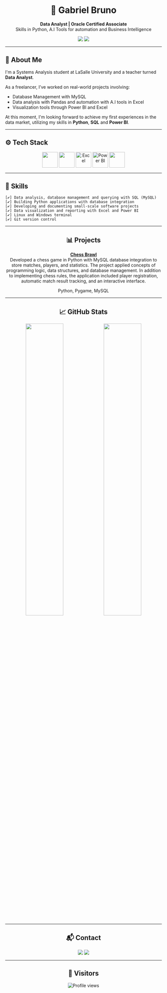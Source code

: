<h1 align="center">👋 Gabriel Bruno</h1>
<p align="center">
  <b>Data Analyst | Oracle Certified Associate </b><br>
  Skills in Python, A.I Tools for automation and Business Intelligence
</p>

<p align="center">
  <img src="https://img.shields.io/badge/Open%20to%20Collaboration-Data%20Projects-blue?style=for-the-badge&logo=ibm&logoColor=white">
  <img src="https://img.shields.io/badge/Tech-Focused%20on%20Python%2C%20SQL%2C%20Power%20BI-0F62FE?style=for-the-badge">
</p>

---
## 🧠 About Me

I'm a Systems Analysis student at LaSalle University and a teacher turned **Data Analyst**.

As a freelancer, I’ve worked on real-world projects involving:
- Database Management with MySQL
- Data analysis with Pandas and automation with A.I tools in Excel
- Visualization tools through Power BI and Excel

At this moment, I'm looking forward to achieve my first experiences in the data market, utilizing my skills in **Python**, **SQL** and **Power BI**.

---


## ⚙️ Tech Stack

<div align="center">

<img height="50" src="https://cdn.jsdelivr.net/gh/devicons/devicon/icons/python/python-original.svg"/>
<img height="50" src="https://cdn.jsdelivr.net/gh/devicons/devicon/icons/pandas/pandas-original.svg"/>
<img height="50" src="https://img.icons8.com/color/48/microsoft-excel-2019--v1.png" alt="Excel"/>
<img height="50" src="https://img.icons8.com/color/48/power-bi.png" alt="Power BI"/>
<img height="50" src="https://cdn.jsdelivr.net/gh/devicons/devicon/icons/mysql/mysql-original.svg"/>


</div>

---

## 📂 Skills

```
[✔] Data analysis, database management and querying with SQL (MySQL)
[✔] Building Python applications with database integration
[✔] Developing and documenting small-scale software projects
[✔] Data visualization and reporting with Excel and Power BI
[✔] Linux and Windows terminal
[✔] Git version control
```

---


<div align="center"> <h2>📊 Projects</h2>
</div>

<div align="center">


**[Chess Brawl](https://github.com/Gbrunoo7/chessbrawl)**   
Developed a chess game in Python with MySQL database integration to store matches, players, and statistics. The project applied concepts of programming logic, data structures, and database management. In addition to implementing chess rules, the application included player registration, automatic match result tracking, and an interactive interface.

Python, Pygame, MySQL

---

</div>

<div align="center"> <h2>📈 GitHub Stats</h2> <img width="49%" src="https://github-readme-stats.vercel.app/api?username=Gbrunoo7&show_icons=true&theme=radical&count_private=true"/> <img width="49%" src="https://github-readme-stats.vercel.app/api/top-langs/?username=Gbrunoo7&layout=compact&theme=radical"/> </div>

---

<div align="center">
  
<div align="center"> <h2>📬 Contact</h2>
<a href="mailto:gabrielbrunoo2j@gmail.com"><img src="https://img.shields.io/badge/-Gmail-D14836?style=for-the-badge&logo=gmail&logoColor=white"/></a> <a href="https://www.linkedin.com/in/gabriel-bruno-oliveira-fernandes"><img src="https://img.shields.io/badge/-LinkedIn-blue?style=for-the-badge&logo=linkedin&logoColor=white"/></a>

</div>

---

<div align="center">
  <h2>👀 Visitors</h2>
  <p>
    <img src="https://komarev.com/ghpvc/?username=gbrunoo7&color=0E9443" alt="Profile views" />
  </p>

</div>



